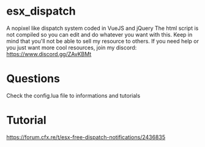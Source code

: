 # esx_dispatch
A nopixel like dispatch system coded in VueJS and jQuery
The html script is not compiled so you can edit and do whatever you want with this.
Keep in mind that you'll not be able to sell my resource to others.
If you need help or you just want more cool resources, join my discord: https://www.discord.gg/ZAvKBMt

# Questions
Check the config.lua file to informations and tutorials

# Tutorial
https://forum.cfx.re/t/esx-free-dispatch-notifications/2436835
